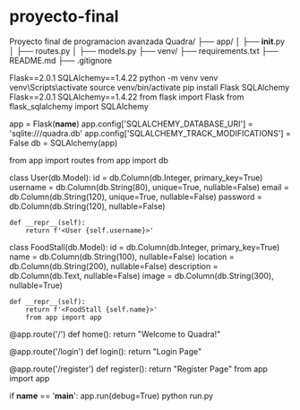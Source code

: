 # proyecto-final
Proyecto final de programacion avanzada
Quadra/
├── app/
│   ├── __init__.py
│   ├── routes.py
│   ├── models.py
├── venv/
├── requirements.txt
├── README.md
├── .gitignore

Flask==2.0.1
SQLAlchemy==1.4.22
python -m venv venv
venv\Scripts\activate
source venv/bin/activate
pip install Flask SQLAlchemy
Flask==2.0.1
SQLAlchemy==1.4.22
from flask import Flask
from flask_sqlalchemy import SQLAlchemy

app = Flask(__name__)
app.config['SQLALCHEMY_DATABASE_URI'] = 'sqlite:///quadra.db'
app.config['SQLALCHEMY_TRACK_MODIFICATIONS'] = False
db = SQLAlchemy(app)

from app import routes
from app import db

class User(db.Model):
    id = db.Column(db.Integer, primary_key=True)
    username = db.Column(db.String(80), unique=True, nullable=False)
    email = db.Column(db.String(120), unique=True, nullable=False)
    password = db.Column(db.String(120), nullable=False)

    def __repr__(self):
        return f'<User {self.username}>'

class FoodStall(db.Model):
    id = db.Column(db.Integer, primary_key=True)
    name = db.Column(db.String(100), nullable=False)
    location = db.Column(db.String(200), nullable=False)
    description = db.Column(db.Text, nullable=False)
    image = db.Column(db.String(300), nullable=True)

    def __repr__(self):
        return f'<FoodStall {self.name}>'
        from app import app

@app.route('/')
def home():
    return "Welcome to Quadra!"

@app.route('/login')
def login():
    return "Login Page"

@app.route('/register')
def register():
    return "Register Page"
from app import app

if __name__ == '__main__':
    app.run(debug=True)
python run.py

